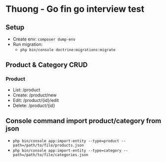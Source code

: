 # Thuong - Go fin go interview test

## Setup
- Create env: `composer dump-env`
- Run migration:
  - `php bin/console doctrine:migrations:migrate`


## Product & Category CRUD
### Product
  - List: /product
  - Create: /product/new
  - Edit: /product/{id}/edit
  - Delete: /product/{id}

## Console command import product/category from json

- `php bin/console app:import-entity --type=product --path=/path/to/file/products.json`
- `php bin/console app:import-entity --type=category --path=/path/to/file/categories.json`
